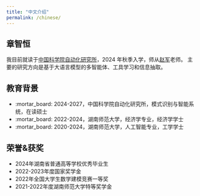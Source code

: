 ```yaml
---
title: "中文介绍"
permalink: /chinese/
---
```


## 章智恒
我目前就读于[中国科学院自动化研究所](http://ia.cas.cn/)，2024 年秋季入学，师从[赵军](https://scholar.google.com.hk/citations?hl=zh-CN&user=HljRttwAAAAJ)老师。
主要的研究方向是基于大语言模型的多智能体、工具学习和信息抽取。

## 教育背景
<ul>
<li>:mortar_board: 2024-2027，中国科学院自动化研究所，模式识别与智能系统，在读硕士
<li>:mortar_board: 2022-2024，湖南师范大学，经济学专业，经济学学士</li>
<li>:mortar_board: 2020-2024，湖南师范大学，人工智能专业，工学学士</li>
</ul>

## 荣誉&获奖

<ul>
<li>2024年湖南省普通高等学校优秀毕业生</li>
<li>2022-2023年度国家奖学金</li>
<li>2022年全国大学生数学建模竞赛一等奖</li>
<li>2021-2022年度湖南师范大学特等奖学金</li>
</ul>
